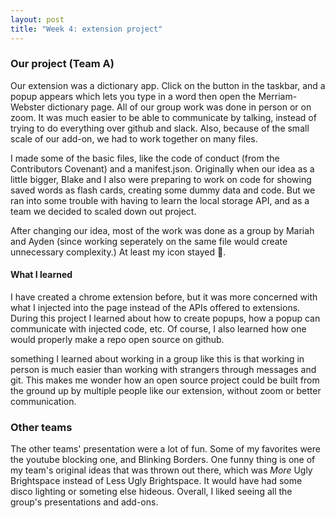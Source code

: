 ```yaml
---
layout: post
title: "Week 4: extension project"
---
```


### Our project (Team A)

Our extension was a dictionary app. Click on the button in the taskbar, and a popup appears which lets you type in a word then open the Merriam-Webster dictionary page.<!--more--> All of our group work was done in person or on zoom. It was much easier to be able to communicate by talking, instead of trying to do everything over github and slack. Also, because of the small scale of our add-on, we had to work together on many files.

I made some of the basic files, like the code of conduct (from the Contributors Covenant) and a manifest.json. Originally when our idea as a little bigger, Blake and I also were preparing to work on code for showing saved words as flash cards, creating some dummy data and code. But we ran into some trouble with having to learn the local storage API, and as a team we decided to scaled down out project.

After changing our idea, most of the work was done as a group by Mariah and Ayden (since working seperately on the same file would create unnecessary complexity.) At least my icon stayed 🙂.

#### What I learned

I have created a chrome extension before, but it was more concerned with what I injected into the page instead of the APIs offered to extensions. During this project I learned about how to create popups, how a popup can communicate with injected code, etc. Of course, I also learned how one would properly make a repo open source on github.

something I learned about working in a group like this is that working in person is much easier than working with strangers through messages and git. This makes me wonder how an open source project could be built from the ground up by multiple people like our extension, without zoom or better communication.

### Other teams

The other teams' presentation were a lot of fun. Some of my favorites were the youtube blocking one, and Blinking Borders. One funny thing is one of my team's original ideas that was thrown out there, which was *More* Ugly Brightspace instead of Less Ugly Brightspace. It would have had some disco lighting or someting else hideous. Overall, I liked seeing all the group's presentations and add-ons.